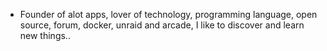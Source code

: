 - Founder of alot apps, lover of technology, programming language, open source, forum, docker, unraid and arcade, I like to discover and learn new things..
  <br>























































































































































































































































































